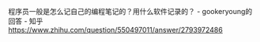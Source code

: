 程序员一般是怎么记自己的编程笔记的？用什么软件记录的？ - gookeryoung的回答 - 知乎
https://www.zhihu.com/question/550497011/answer/2793972486
